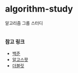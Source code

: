 # algorithm-study

알고리즘 그룹 스터디  
# 

### 참고 링크

- [백준](https://www.acmicpc.net)
- [알고스팟](https://algospot.com)
- [더블릿](http://dovelet.com/)
